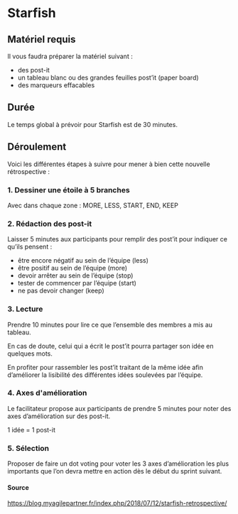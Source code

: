 # Starfish

## Matériel requis

Il vous faudra préparer la matériel suivant :
- des post-it
- un tableau blanc ou des grandes feuilles post’it (paper board)
- des marqueurs effacables

## Durée

Le temps global à prévoir pour Starfish est de 30 minutes.

## Déroulement

Voici les différentes étapes à suivre pour mener à bien cette nouvelle rétrospective :

### 1. Dessiner une étoile à 5 branches

Avec dans chaque zone : MORE, LESS, START, END, KEEP

### 2. Rédaction des post-it

Laisser 5 minutes aux participants pour remplir des post’it pour indiquer ce qu’ils pensent :
- être encore négatif au sein de l’équipe (less)
- être positif au sein de l’équipe (more)
- devoir arrêter au sein de l’équipe (stop)
- tester de commencer par l’équipe (start)
- ne pas devoir changer (keep)

### 3. Lecture

Prendre 10 minutes pour lire ce que l’ensemble des membres a mis au tableau.

En cas de doute, celui qui a écrit le post’it pourra partager son idée en quelques mots.

En profiter pour rassembler les post’it traitant de la même idée afin d’améliorer la lisibilité des différentes idées soulevées par l’équipe.

### 4. Axes d'amélioration 

Le facilitateur propose aux participants de prendre 5 minutes pour noter des axes d’amélioration sur des post-it.

1 idée = 1 post-it

### 5. Sélection 

Proposer de faire un dot voting pour voter les 3 axes d’amélioration les plus importants que l’on devra mettre en action dès le début du sprint suivant.


#### Source

https://blog.myagilepartner.fr/index.php/2018/07/12/starfish-retrospective/
